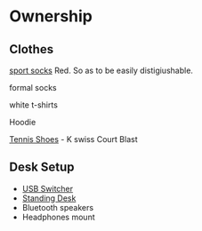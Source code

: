 # Ownership

## Clothes

[sport socks]()
Red. So as to be easily distigiushable. 

formal socks

white t-shirts

Hoodie

[Tennis Shoes](https://www.sportsdirect.com/k-swiss-court-blast-mens-tennis-shoes-145463#colcode=14546330) - K swiss Court Blast

## Desk Setup

* [USB Switcher]()
* [Standing Desk]()
* Bluetooth speakers
* Headphones mount